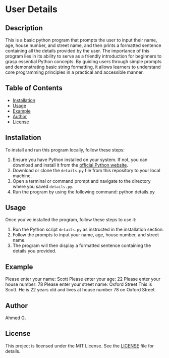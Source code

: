 # User Details 

## Description
This is a basic python program that prompts the user to input their name, age, house number, and street name, and then prints a formatted sentence containing all the details provided by the user. The importance of this program lies in its ability to serve as a friendly introduction for beginners to grasp essential Python concepts. By guiding users through simple prompts and demonstrating basic string formatting, it allows learners to understand core programming principles in a practical and accessible manner.


## Table of Contents
- [Installation](#installation)
- [Usage](#usage)
- [Example](#example)
- [Author](#author)
- [License](#license)


## Installation
To install and run this program locally, follow these steps:
1. Ensure you have Python installed on your system. If not, you can download and install it from the [official Python website](https://www.python.org/).
2. Download or clone the `details.py` file from this repository to your local machine.
3. Open a terminal or command prompt and navigate to the directory where you saved `details.py`.
4. Run the program by using the following command:
   python details.py


## Usage
Once you've installed the program, follow these steps to use it:
1. Run the Python script `details.py` as instructed in the installation section.
2. Follow the prompts to input your name, age, house number, and street name.
3. The program will then display a formatted sentence containing the details you provided.


## Example
Please enter your name: Scott
Please enter your age: 22
Please enter your house number: 78
Please enter your street name: Oxford Street
This is Scott. He is 22 years old and lives at house number 78 on Oxford Street.


## Author
Ahmed G.


## License
This project is licensed under the MIT License. See the [LICENSE](LICENSE) file for details.
